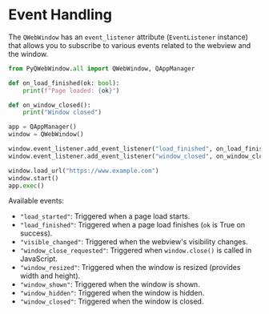 # Event Handling

The `QWebWindow` has an `event_listener` attribute (`EventListener` instance) that allows you to subscribe to various events related to the webview and the window.

```python
from PyQWebWindow.all import QWebWindow, QAppManager

def on_load_finished(ok: bool):
    print(f"Page loaded: {ok}")

def on_window_closed():
    print("Window closed")

app = QAppManager()
window = QWebWindow()

window.event_listener.add_event_listener("load_finished", on_load_finished)
window.event_listener.add_event_listener("window_closed", on_window_closed)

window.load_url("https://www.example.com")
window.start()
app.exec()
```

Available events:
- `"load_started"`: Triggered when a page load starts.
- `"load_finished"`: Triggered when a page load finishes (`ok` is True on success).
- `"visible_changed"`: Triggered when the webview's visibility changes.
- `"window_close_requested"`: Triggered when `window.close()` is called in JavaScript.
- `"window_resized"`: Triggered when the window is resized (provides width and height).
- `"window_shown"`: Triggered when the window is shown.
- `"window_hidden"`: Triggered when the window is hidden.
- `"window_closed"`: Triggered when the window is closed.
